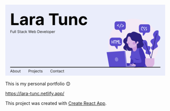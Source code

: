 <img src="./public/img/screenshot.PNG">

This is my personal portfolio 😊 

https://lara-tunc.netlify.app/ 

This project was created with [Create React App](https://github.com/facebook/create-react-app).